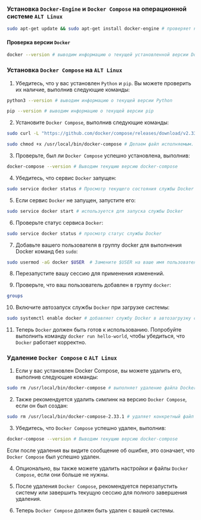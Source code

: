 ### Установка `Docker-Engine` и `Docker Compose` на операционной системе `ALT Linux` 

```bash
sudo apt-get update && sudo apt-get install docker-engine # проверяет наличие новых версий пакетов, а затем устанавливает Docker Engine.
```

#### Проверка версии `Docker`

```bash
docker --version # выводим информацию о текущей установленной версии Docker
```


### Установка `Docker Compose` на `ALT Linux` 

1. Убедитесь, что у вас установлен `Python` и `pip`. Вы можете проверить их наличие, выполнив следующие команды:

```bash
python3 --version # выводим информацию о текущей версии Python
```

```bash
pip --version # выводим информацию о текущей версии pip
```

2. Установите `Docker Compose`, выполнив следующие команды:

```bash
sudo curl -L "https://github.com/docker/compose/releases/download/v2.33.1/docker-compose-$(uname -s)-$(uname -m)" -o /usr/local/bin/docker-compose # Загружаем последнюю версию Docker Compose (версия v2.33.1) из официального репозитория GitHub, сохранив файл в каталог `/usr/local/bin/`, предоставив доступ всем пользователям системы.
```

```bash
sudo chmod +x /usr/local/bin/docker-compose # Делаем файл исполняемым.
```

3. Проверьте, был ли `Docker Compose` успешно установлена, выполнив:

```bash
docker-compose --version # Выводим текущию версию docker-compose
```

4. Убедитесь, что сервис `Docker` запущен:

```bash
sudo service docker status # Просмотр текущего состояния службы Docker 
```

5. Если сервис `Docker` не запущен, запустите его:

```bash
sudo service docker start # используется для запуска службы Docker
```

6. Проверьте статус сервиса `Docker`:

```bash
sudo service docker status # просмотр статус службы Docker
```

7. Добавьте вашего пользователя в группу docker для выполнения Docker команд без `sudo`:

```bash
sudo usermod -aG docker $USER  # Замените $USER на ваше имя пользователя
```
8. Перезапустите вашу сессию для применения изменений.

9. Проверьте, что ваш пользователь добавлен в группу `docker`:

```bash
groups
```

10. Включите автозапуск службы `Docker` при загрузке системы:

```bash
sudo systemctl enable docker # добавляет службу Docker в автозагрузку системы.
```

11. Теперь `Docker` должен быть готов к использованию. Попробуйте выполнить команду `docker run hello-world`, чтобы убедиться, что `Docker` работает корректно.

### Удаление `Docker Compose` c `ALT Linux`

1. Если у вас установлен Docker Compose, вы можете удалить его, выполнив следующие команды:

```bash
sudo rm /usr/local/bin/docker-compose # выполняет удаление файла Docker Compose из каталога /usr/local/bin/.
```

2. Также рекомендуется удалить симлинк на версию `Docker Compose`, если он был создан:

```bash
sudo rm /usr/local/bin/docker-compose-2.33.1 # удаляет конкретный файл Docker Compose версии 2.33.1 из системного каталога /usr/local/bin/.
```

3. Убедитесь, что `Docker Compose` успешно удален, выполнив:

```bash
docker-compose --version # Выводим текущию версию docker-compose
```

   Если после удаления вы видите сообщение об ошибке, это означает, что `Docker Compose` был успешно удален.

4. Опционально, вы также можете удалить настройки и файлы `Docker Compose`, если они больше не нужны.

5. После удаления `Docker Compose`, рекомендуется перезапустить систему или завершить текущую сессию для полного завершения удаления.

6. Теперь `Docker Compose` должен быть удален с вашей системы.
